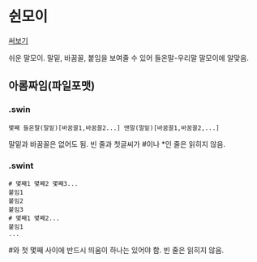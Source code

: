 # 쉰모이
[써보기](https://phost.gitlab.io/wt/Swinmoi/Swinmoi.html)

쉬운 말모이. 말밑, 바꿈꼴, 붙임을 보여줄 수 있어 들온말-우리말 말모이에 알맞음.

## 아롬짜임(파일포맷)
### .swin
```
몇째 들온말(말밑)[바꿈꼴1,바꿈꼴2...] 맨말(말밑)[바꿈꼴1,바꿈꼴2,...]
```

말밑과 바꿈꼴은 없어도 됨.
빈 줄과 첫글씨가 #이나 *인 줄은 읽히지 않음.

### .swint
```
# 몇째1 몇째2 몇째3...
붙임1
붙임2
붙임3
# 몇째1 몇째2...
붙임1
...
```

\#와 첫 몇째 사이에 반드시 띄움이 하나는 있어야 함.
빈 줄은 읽히지 않음.
